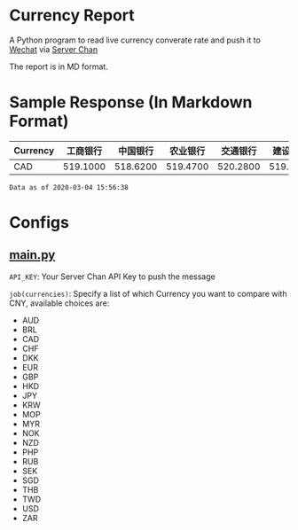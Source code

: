 # Currency Report
A Python program to read live currency converate rate and push it to [Wechat](https://www.wechat.com/en/) 
via [Server Chan](http://sc.ftqq.com/3.version)

The report is in MD format.

# Sample Response (In Markdown Format)

|Currency|工商银行|中国银行|农业银行|交通银行|建设银行|招商银行|光大银行|浦发银行|兴业银行|中信银行|
|---     |---    |---    |---    |---     | ---   | ---   |---    | ---   | ---   | ---   |
|CAD     |519.1000|518.6200|519.4700|520.2800|519.1700|519.1500|519.2963|518.8000|521.4700|519.5000|
`Data as of 2020-03-04 15:56:38`

# Configs

## [main.py](./main.py)

`API_KEY`: Your Server Chan API Key to push the message 

`job(currencies)`: Specify a list of which Currency you want to compare with CNY, available choices are:
* AUD
* BRL
* CAD
* CHF
* DKK
* EUR
* GBP
* HKD
* JPY
* KRW
* MOP
* MYR
* NOK
* NZD
* PHP
* RUB
* SEK
* SGD
* THB
* TWD
* USD
* ZAR